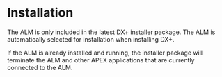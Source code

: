 # Installation

The ALM is only included in the latest DX+ installer package. The ALM is automatically selected for installation when installing DX+.&#x20;

If the ALM is already installed and running, the installer package will terminate the ALM and other APEX applications that are currently connected to the ALM.

